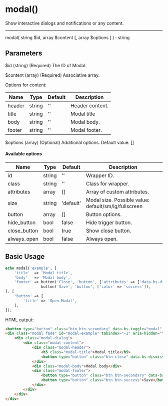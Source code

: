# modal()

Show interactive dialogs and notifications or any content.

---

modal( string $id, array $content [, array $options ] ) : string

## Parameters

$id (string) (Required) The ID of Modal.

$content (array) (Required) Associative array.

Options for content:

| Name   | Type   | Default | Description     |
|--------|--------|---------|-----------------|
| header | string | ''      | Header content. |
| title  | string | ''      | Modal title     |
| body   | string | ''      | Modal body.     |
| footer | string | ''      | Modal footer.   |

$options (array) (Optional) Additional options. Default value: []

#### Available options

| Name         | Type   | Default   | Description                                          |
|--------------|--------|-----------|------------------------------------------------------|
| id           | string | ''        | Wrapper ID.                                          |
| class        | string | ''        | Class for wrapper.                                   |
| attributes   | array  | []        | Array of custom attributes.                          |
| size         | string | 'default' | Modal size. Possible value: default/sm/lg/fullscreen |
| button       | array  | []        | Button options.                                      |
| hide_button  | bool   | false     | Hide trigger button.                                 |
| close_button | bool   | true      | Show close button.                                   |
| always_open  | bool   | false     | Always open.                                         |

## Basic Usage

```php
echo modal('example', [
    'title'  => 'Modal title',
    'body'   => 'Modal body',
    'footer' => button('Close', 'button', ['attributes' => ['data-bs-dismiss' => 'modal',]]).
                button('Save', 'button', ['color' => 'success']),
], [
    'button' => [
        'title' => 'Open Modal',
    ],
]);
```

HTML output:

```html
<button type="button" class="btn btn-secondary" data-bs-toggle="modal" data-bs-target="#modal-example">Open Modal</button>
<div class="modal fade" id="modal-example" tabindex="-1" aria-hidden="true">
    <div class="modal-dialog">
        <div class="modal-content">
            <div class="modal-header">
                <h5 class="modal-title">Modal title</h5>
                <button type="button" class="btn-close" data-bs-dismiss="modal" aria-label="Close"></button>
            </div>
            <div class="modal-body">Modal body</div>
            <div class="modal-footer">
                <button type="button" class="btn btn-secondary" data-bs-dismiss="modal">Close</button>
                <button type="button" class="btn btn-success">Save</button>
            </div>
        </div>
    </div>
</div>
```

